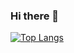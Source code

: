 ### Hi there 👋
[![Top Langs](https://github-readme-stats.vercel.app/api/top-langs/?username=maiyuri&layout=compact)](https://github.com/maiyuri/github-readme-stats)
<!--
**maiyuri/maiyuri** is a ✨ _special_ ✨ repository because its `README.md` (this file) appears on your GitHub profile.

Here are some ideas to get you started:

- 🔭 I’m currently working on ...
- 🌱 I’m currently learning ...
- 👯 I’m looking to collaborate on ...
- 🤔 I’m looking for help with ...
- 💬 Ask me about ...
- 📫 How to reach me: ...
- 😄 Pronouns: ...
- ⚡ Fun fact: ...
-->
